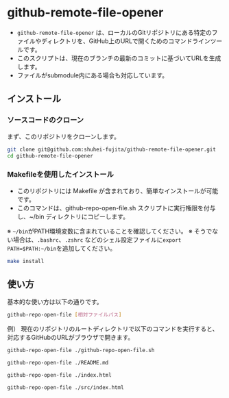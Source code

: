 # github-remote-file-opener

- `github-remote-file-opener` は、ローカルのGitリポジトリにある特定のファイルやディレクトリを、GitHub上のURLで開くためのコマンドラインツールです。
- このスクリプトは、現在のブランチの最新のコミットに基づいてURLを生成します。
- ファイルがsubmodule内にある場合も対応しています。

## インストール

### ソースコードのクローン

まず、このリポジトリをクローンします。

```bash
git clone git@github.com:shuhei-fujita/github-remote-file-opener.git
cd github-remote-file-opener
```

### Makefileを使用したインストール

- このリポジトリには Makefile が含まれており、簡単なインストールが可能です。
- このコマンドは、github-repo-open-file.sh スクリプトに実行権限を付与し、~/bin ディレクトリにコピーします。

※ `~/bin`がPATH環境変数に含まれていることを確認してください。
※ そうでない場合は、`.bashrc`、`.zshrc` などのシェル設定ファイルに`export PATH=$PATH:~/bin`を追加してください。

```bash
make install
```

## 使い方

基本的な使い方は以下の通りです。

```bash
github-repo-open-file [相対ファイルパス]
```

例）
現在のリポジトリのルートディレクトリで以下のコマンドを実行すると、対応するGitHubのURLがブラウザで開きます。

```bash
github-repo-open-file ./github-repo-open-file.sh
```

```bash
github-repo-open-file ./README.md
```

```bash
github-repo-open-file ./index.html
```

```bash
github-repo-open-file ./src/index.html
```
